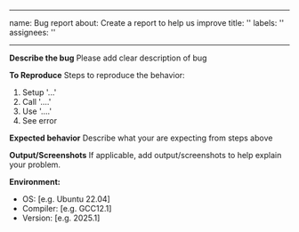 <!--
  ~ Copyright 2019 Intel Corporation
  ~
  ~ Licensed under the Apache License, Version 2.0 (the "License");
  ~ you may not use this file except in compliance with the License.
  ~ You may obtain a copy of the License at
  ~
  ~     http://www.apache.org/licenses/LICENSE-2.0
  ~
  ~ Unless required by applicable law or agreed to in writing, software
  ~ distributed under the License is distributed on an "AS IS" BASIS,
  ~ WITHOUT WARRANTIES OR CONDITIONS OF ANY KIND, either express or implied.
  ~ See the License for the specific language governing permissions and
  ~ limitations under the License.
-->

---
name: Bug report
about: Create a report to help us improve
title: ''
labels: ''
assignees: ''

---

**Describe the bug**
Please add clear description of bug

**To Reproduce**
Steps to reproduce the behavior:
1. Setup '...'
2. Call '....'
3. Use '....'
4. See error

**Expected behavior**
Describe what your are expecting from steps above

**Output/Screenshots**
If applicable, add output/screenshots to help explain your problem.

**Environment:**
 - OS: [e.g. Ubuntu 22.04]
 - Compiler: [e.g. GCC12.1]
 - Version: [e.g. 2025.1]
